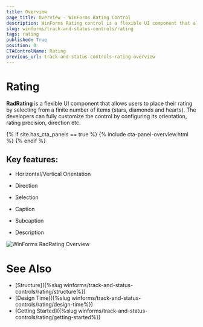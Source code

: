 ```yaml
---
title: Overview
page_title: Overview - WinForms Rating Control
description: WinForms Rating control is a flexible UI component that allows users to place their rating by selecting from a finite number of items (stars, diamonds and hearts).
slug: winforms/track-and-status-controls/rating
tags: rating
published: True
position: 0
CTAControlName: Rating
previous_url: track-and-status-controls-rating-overview
---
```


# Rating

__RadRating__ is a flexible UI component that allows users to place their rating by selecting from a finite number of items (stars, diamonds and hearts). The developers can fully customize the control by configuring its orientation, rating precision, direction etc.

{% if site.has_cta_panels == true %}
{% include cta-panel-overview.html %}
{% endif %}

## Key features:

* Horizontal/Vertical Orientation

* Direction

* Selection

* Caption

* Subcaption 

* Description


![WinForms RadRating Overview](images/rating-overview001.png)

# See Also

* [Structure]({%slug winforms/track-and-status-controls/rating/structure%})	
* [Design Time]({%slug winforms/track-and-status-controls/rating/design-time%})	
* [Getting Started]({%slug winforms/track-and-status-controls/rating/getting-started%})

